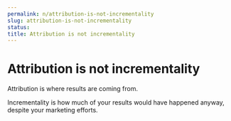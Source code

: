 ```yaml
---
permalink: n/attribution-is-not-incrementality
slug: attribution-is-not-incrementality
status: 
title: Attribution is not incrementality
---
```

# Attribution is not incrementality

Attribution is where results are coming from.

Incrementality is how much of your results would have happened anyway, despite your marketing efforts.
